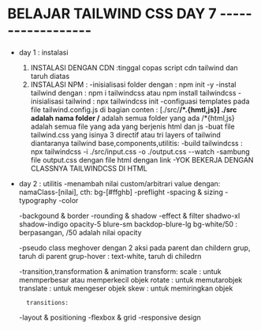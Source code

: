 # BELAJAR TAILWIND CSS DAY 7 ------------------
- day 1 : instalasi
    1. INSTALASI DENGAN CDN :tinggal copas script cdn tailwind dan taruh diatas
    2. INSTALASI NPM : 
    -inisialisasi folder dengan : npm init -y
    -instal tailwind dengan : npm i tailwindcss atau npm install tailwindcss
    -inisialisasi tailwind : npx tailwindcss init
    -configuasi templates pada file tailwind.config.js di bagian conten : [./src/**/*.{hmtl,js}]
        ./src adalah nama folder
        /** adalah semua folder yang ada
        /*{html,js} adalah semua file yang ada yang berjenis html dan js
    -buat file tailwind.css yang  isinya 3 directif atau tri layers of tailwind diantaranya tailwind base,components,utilitis:
    -build tailwindcss : npx  tailwindcss -i ./src/input.css -o ./output.css --watch
    -sambung file output.css dengan file html dengan link
    -YOK BEKERJA DENGAN CLASSNYA TAILWINDCSS DI HTML

- day 2 : utilitis
    -menambah nilai custom/arbitrari value dengan: namaClass-[nilai], cth: bg-[#ffghb]
    -preflight
    -spacing & sizing
    -typography
    -color

    -backgound & border
    -rounding & shadow
    -effect & filter
        shadwo-xl shadow-indigo
        opacity-5
        blure-sm
        backdop-blure-lg bg-white/50 : berpasangan, /50 adalah nilai  opacity

    -pseudo class
        meghover dengan 2 aksi pada parent dan childern
        grup, taruh di parent
        grup-hover : text-white, taruh di chiledrn

    -transition,transformation & animation
        transform:
        scale       : untuk menmperbesar atau memperkecil objek
        rotate      : untuk memutarobjek
        translate   : untuk mengeser objek
        skew        : untuk memiringkan objek

        transitions:
        
    -layout & positioning 
    -flexbox & grid
    -responsive design